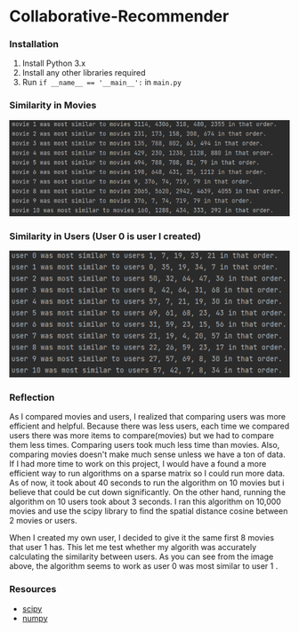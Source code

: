 # Collaborative-Recommender

### Installation
1. Install Python 3.x
3. Install any other libraries required
4. Run ```if __name__ == '__main__':``` in ```main.py```

### Similarity in Movies
![](images/movie.PNG)

### Similarity in Users (User 0 is user I created)
![](images/user.PNG)

### Reflection
As I compared movies and users, I realized that comparing users was more efficient and helpful. Because there was less users, each time we compared users there was more items to compare(movies) but we had to compare them less times. Comparing users took much less time than movies. Also, comparing movies doesn't make much sense unless we have a ton of data. If I had more time to work on this project, I would have a found a more efficient way to run algorithms on a sparse matrix so I could run more data. As of now, it took about 40 seconds to run the algorithm on 10 movies but i believe that could be cut down significantly. On the other hand, running the algorithm on 10 users took about 3 seconds. I ran this algorithm on 10,000 movies and use the scipy library to find the spatial distance cosine between 2 movies or users.

When I created my own user, I decided to give it the same first 8 movies that user 1 has. This let me test whether my algorith was accurately calculating the similarity between users. As you can see from the image above, the algorithm seems to work as user 0 was most similar to user 1 .


### Resources
* [scipy](https://scipy.org/)
* [numpy](https://numpy.org/)
